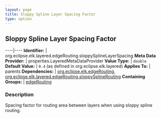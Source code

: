 ```yaml
---
layout: page
title: Sloppy Spline Layer Spacing Factor
type: option
---
```

## Sloppy Spline Layer Spacing Factor

----|----
**Identifier:** | org.eclipse.elk.layered.edgeRouting.sloppySplineLayerSpacing
**Meta Data Provider:** | properties.LayeredMetaDataProvider
**Value Type:** | `double`
**Default Value:** | `0.4` (as defined in org.eclipse.elk.layered)
**Applies To:** | parents
**Dependencies:** | [org.eclipse.elk.edgeRouting](org-eclipse-elk-edgeRouting), [org.eclipse.elk.layered.edgeRouting.sloppySplineRouting](org-eclipse-elk-layered-edgeRouting-sloppySplineRouting)
**Containing Groups:** | [edgeRouting](org-eclipse-elk-layered-edgeRouting)

### Description

Spacing factor for routing area between layers when using sloppy spline routing.
